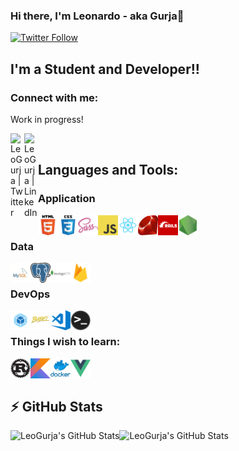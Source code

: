 ### Hi there, I'm Leonardo - aka Gurja👋

[![Twitter Follow](https://img.shields.io/twitter/follow/_gurja?color=1DA1F2&logo=twitter&style=for-the-badge)](https://twitter.com/intent/follow?original_referer=https%3A%2F%2Fgithub.com%2FLeoGurja&screen_name=_gurja)

## I'm a Student and Developer!!

### Connect with me:
Work in progress!

[<img align="left" alt="LeoGurja | Twitter" width="22px" src="https://cdn.jsdelivr.net/npm/simple-icons@v3/icons/twitter.svg" />][twitter]
[<img align="left" alt="LeoGurja | LinkedIn" width="22px" src="https://cdn.jsdelivr.net/npm/simple-icons@v3/icons/linkedin.svg" />][linkedin]

<br />

## Languages and Tools:
### Application
<img 
  align="left" 
  alt="HTML5" 
  width="32px" 
  src="https://raw.githubusercontent.com/github/explore/80688e429a7d4ef2fca1e82350fe8e3517d3494d/topics/html/html.png" 
/>
<img 
  align="left" 
  alt="CSS3" 
  width="32px" 
  src="https://raw.githubusercontent.com/github/explore/80688e429a7d4ef2fca1e82350fe8e3517d3494d/topics/css/css.png" 
/>
<img
  align="left"
  alt="Sass"
  width="32px"
  src="https://raw.githubusercontent.com/github/explore/80688e429a7d4ef2fca1e82350fe8e3517d3494d/topics/sass/sass.png"
/>
<img
  align="left"
  alt="JavaScript"
  width="32px"
  src="https://raw.githubusercontent.com/github/explore/80688e429a7d4ef2fca1e82350fe8e3517d3494d/topics/javascript/javascript.png"
/>
<img
  align="left"
  alt="React"
  width="32px"
  src="https://raw.githubusercontent.com/github/explore/80688e429a7d4ef2fca1e82350fe8e3517d3494d/topics/react/react.png"
/>
<img
  align="left"
  alt="Ruby"
  width="32px"
  src="https://raw.githubusercontent.com/github/explore/80688e429a7d4ef2fca1e82350fe8e3517d3494d/topics/ruby/ruby.png"
/>
<img
  align="left"
  alt="Rails"
  width="32px"
  src="https://raw.githubusercontent.com/github/explore/80688e429a7d4ef2fca1e82350fe8e3517d3494d/topics/rails/rails.png"
/>
<img
  align="left"
  alt="Node.js"
  width="32px"
  src="https://raw.githubusercontent.com/github/explore/80688e429a7d4ef2fca1e82350fe8e3517d3494d/topics/nodejs/nodejs.png"
/>
<br />

### Data
<img
  align="left"
  alt="MySQL"
  width="32px"
  src="https://raw.githubusercontent.com/github/explore/80688e429a7d4ef2fca1e82350fe8e3517d3494d/topics/mysql/mysql.png"
/>
<img
  align="left"
  alt="PostgreSQL"
  width="32px"
  src="https://raw.githubusercontent.com/github/explore/80688e429a7d4ef2fca1e82350fe8e3517d3494d/topics/postgresql/postgresql.png"
/>
<img
  align="left"
  alt="MongoDB"
  width="32px"
  src="https://raw.githubusercontent.com/github/explore/80688e429a7d4ef2fca1e82350fe8e3517d3494d/topics/mongodb/mongodb.png"
/>
<img
  align="left"
  alt="Firebase"
  width="32px"
  src="https://raw.githubusercontent.com/github/explore/80688e429a7d4ef2fca1e82350fe8e3517d3494d/topics/firebase/firebase.png"
/>
<br />

### DevOps
<img
  align="left"
  alt="Webpack"
  width="32px"
  src="https://raw.githubusercontent.com/github/explore/80688e429a7d4ef2fca1e82350fe8e3517d3494d/topics/webpack/webpack.png"
/>
<img
  align="left"
  alt="Babel"
  width="32px"
  src="https://raw.githubusercontent.com/github/explore/e94815998e4e0713912fed477a1f346ec04c3da2/topics/babel/babel.png"
/>
<img 
  align="left" 
  alt="Visual Studio Code" 
  width="32px"
  src="https://raw.githubusercontent.com/github/explore/80688e429a7d4ef2fca1e82350fe8e3517d3494d/topics/visual-studio-code/visual-studio-code.png" 
/>
<img
  align="left"
  alt="Terminal"
  width="32px" src="https://raw.githubusercontent.com/github/explore/80688e429a7d4ef2fca1e82350fe8e3517d3494d/topics/terminal/terminal.png"
/>
<br />

### Things I wish to learn:
<img
  align="left"
  alt="Rust"
  width="32px"
  src="https://raw.githubusercontent.com/github/explore/e94815998e4e0713912fed477a1f346ec04c3da2/topics/rust/rust.png"
/>
<img
  align="left"
  alt="Kotlin"
  width="32px"
  src="https://raw.githubusercontent.com/github/explore/e94815998e4e0713912fed477a1f346ec04c3da2/topics/kotlin/kotlin.png"
/>
<img
  align="left"
  alt="Docker"
  width="32px"
  src="https://raw.githubusercontent.com/github/explore/e94815998e4e0713912fed477a1f346ec04c3da2/topics/docker/docker.png"
/>
<img
  align="left"
  alt="Vue.js"
  width="32px"
  src="https://raw.githubusercontent.com/github/explore/80688e429a7d4ef2fca1e82350fe8e3517d3494d/topics/vue/vue.png"
/>

<br />
<br />

## :zap: GitHub Stats

<img 
  align="left" 
  alt="LeoGurja's GitHub Stats" 
  src="https://github-readme-stats.vercel.app/api?username=LeoGurja&show_icons=true&hide_border=true&count_private=true" 
/>
<img 
  align="left" 
  alt="LeoGurja's GitHub Stats" 
  src="https://github-readme-stats.vercel.app/api/top-langs?username=LeoGurja&hide_border=true&count_private=true" 
/>

[twitter]: https://twitter.com/LeoGurja
[linkedin]: https://linkedin.com/in/leonardogurgel